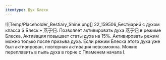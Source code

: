 ```yaml
---
itemtype: Дух Блеск
---
```

![[Temp/Placeholder_Bestiary_Shine.png]]
22_159506_Бестиарий с духом класса S Блеск • 燕于归. Позволяет активировать духа 燕于归 в режиме Блеска. Активация повышает статы духа на 15%. Активировать режим можно только после призыва духа. Если режим Блеска этого духа уже был активирован, повторная активация невозможна. Можно переплавить в пыль духа в горне с Пламенем начала I.
